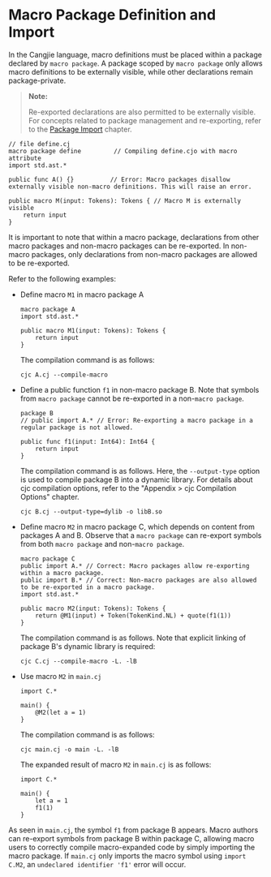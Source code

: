 # Macro Package Definition and Import

In the Cangjie language, macro definitions must be placed within a package declared by `macro package`. A package scoped by `macro package` only allows macro definitions to be externally visible, while other declarations remain package-private.

> **Note:**
>
> Re-exported declarations are also permitted to be externally visible. For concepts related to package management and re-exporting, refer to the [Package Import](../package/import.md) chapter.

<!-- compile.error -macro4 -->
<!-- cfg="--compile-macro" -->

```cangjie
// file define.cj
macro package define         // Compiling define.cjo with macro attribute
import std.ast.*

public func A() {}          // Error: Macro packages disallow externally visible non-macro definitions. This will raise an error.

public macro M(input: Tokens): Tokens { // Macro M is externally visible
    return input
}
```

It is important to note that within a macro package, declarations from other macro packages and non-macro packages can be re-exported. In non-macro packages, only declarations from non-macro packages are allowed to be re-exported.

Refer to the following examples:

- Define macro `M1` in macro package A

  <!-- compile -macro5 -->
  <!-- cfg="--compile-macro" -->

  ```cangjie
  macro package A
  import std.ast.*

  public macro M1(input: Tokens): Tokens {
      return input
  }
  ```

  The compilation command is as follows:

  ```shell
  cjc A.cj --compile-macro
  ```

- Define a public function `f1` in non-macro package B. Note that symbols from `macro package` cannot be re-exported in a non-`macro package`.

  <!-- compile -macro5 -->
  <!-- cfg="--output-type=dylib -o libB.so" -->

  ```cangjie
  package B
  // public import A.* // Error: Re-exporting a macro package in a regular package is not allowed.

  public func f1(input: Int64): Int64 {
      return input
  }
  ```

  The compilation command is as follows. Here, the `--output-type` option is used to compile package B into a dynamic library. For details about cjc compilation options, refer to the "Appendix > cjc Compilation Options" chapter.

  ```shell
  cjc B.cj --output-type=dylib -o libB.so
  ```

- Define macro `M2` in macro package C, which depends on content from packages A and B. Observe that a `macro package` can re-export symbols from both `macro package` and non-`macro package`.

  <!-- compile -macro5 -->
  <!-- cfg="--compile-macro -L. -lB" -->

  ```cangjie
  macro package C
  public import A.* // Correct: Macro packages allow re-exporting within a macro package.
  public import B.* // Correct: Non-macro packages are also allowed to be re-exported in a macro package.
  import std.ast.*

  public macro M2(input: Tokens): Tokens {
      return @M1(input) + Token(TokenKind.NL) + quote(f1(1))
  }
  ```

  The compilation command is as follows. Note that explicit linking of package B's dynamic library is required:

  ```cangjie
  cjc C.cj --compile-macro -L. -lB
  ```

- Use macro `M2` in `main.cj`

  <!-- compile -macro5 -->
  <!-- cfg="--compile-macro -L. -lB" -->

  ```cangjie
  import C.*

  main() {
      @M2(let a = 1)
  }
  ```

  The compilation command is as follows:

  ```cangjie
  cjc main.cj -o main -L. -lB
  ```

  The expanded result of macro `M2` in `main.cj` is as follows:

  ```cangjie
  import C.*

  main() {
      let a = 1
      f1(1)
  }
  ```

As seen in `main.cj`, the symbol `f1` from package B appears. Macro authors can re-export symbols from package B within package C, allowing macro users to correctly compile macro-expanded code by simply importing the macro package. If `main.cj` only imports the macro symbol using `import C.M2`, an `undeclared identifier 'f1'` error will occur.